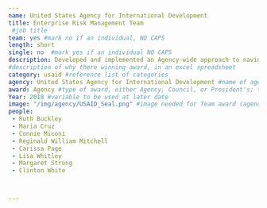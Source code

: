 ```yaml
---
name: United States Agency for International Development
title: Enterprise Risk Management Team
 #job title
team: yes #mark no if an individual, NO CAPS
length: short
single: no  #mark yes if an individual NO CAPS
description: Developed and implemented an Agency-wide approach to navigating and managing complex risks. USAID’s mission requires staff to work in high-threat environments, with risks ranging from state failure and armed conflict, to corruption, natural disaster and macroeconomic instability. The team’s work helps the Agency make informed and strategic financial, policy, and program decisions.
#description of why there winning award, in an excel spreadsheet
category: usaid #reference list of categories
agency: United States Agency for International Development #name of agency, capitalize first letter of each name
award: Agency #type of award, either Agency, Council, or President's; this is case sensitive so make sure to match the options listed exactly. This section generates the format of the card
Year: 2018 #variable to be used at later date
image: "/img/agency/USAID_Seal.png" #image needed for Team award (agency seal) and President's award (headshot); leave empty if and individual Agency award
people:
 - Ruth Buckley
 - Maria Cruz
 - Connie Miconi
 - Reginald William Mitchell
 - Carissa Page
 - Lisa Whitley
 - Margaret Strong
 - Clinton White



---
```

